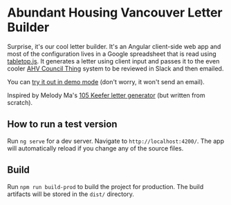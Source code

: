 # Abundant Housing Vancouver Letter Builder

Surprise, it's our cool letter builder. It's an Angular client-side web app and most of the configuration lives in a Google spreadsheet that is read using [tabletop.js](https://github.com/jsoma/tabletop). It generates a letter using client input and passes it to the even cooler [AHV Council Thing](https://github.com/rlisagor/ahv-council-thing) system to be reviewed in Slack and then emailed.

You can [try it out in demo mode](http://www.abundanthousingvancouver.com/letter_generator?p=example1&testenv=true) (don't worry, it won't send an email).

Inspired by Melody Ma's [105 Keefer letter generator](https://github.com/savechinatownheritage/105keefer) (but written from scratch).

## How to run a test version

Run `ng serve` for a dev server. Navigate to `http://localhost:4200/`. The app will automatically reload if you change any of the source files.

## Build

Run `npm run build-prod` to build the project for production. The build artifacts will be stored in the `dist/` directory.